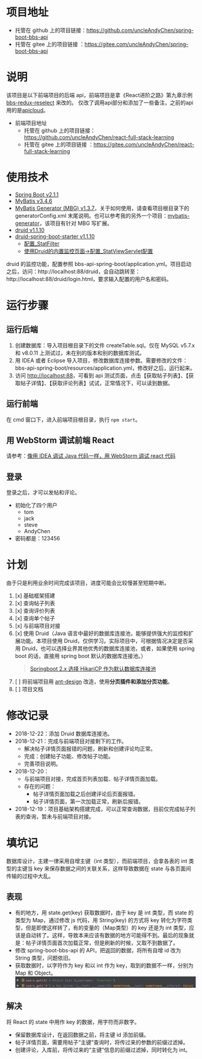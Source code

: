 # 项目地址
* 托管在 github 上的项目链接：https://github.com/uncleAndyChen/spring-boot-bbs-api
* 托管在 gitee 上的项目链接 ：https://gitee.com/uncleAndyChen/spring-boot-bbs-api

# 说明
该项目是以下前端项目的后端 api，前端项目是拿《React进阶之路》第九章示例 [bbs-redux-reselect](https://github.com/xuchaobei/react-book/tree/master/chapter-09/bbs-redux-reselect) 来改的。
仅改了调用api部分和添加了一些备注，之前的api用的是[apicloud](https://d.apicloud.com/mcm/api)。

- 前端项目地址
    - 托管在 github 上的项目链接：https://github.com/uncleAndyChen/react-full-stack-learning
    - 托管在 gitee 上的项目链接 ：https://gitee.com/uncleAndyChen/react-full-stack-learning

# 使用技术
- [Spring Boot v2.1.1](https://github.com/spring-projects/spring-boot)
- [MyBatis v3.4.6](https://github.com/mybatis/mybatis-3)
- [MyBatis Generator (MBG) v1.3.7](https://github.com/mybatis/generator)，关于如何使用，请查看项目根目录下的 generatorConfig.xml 末尾说明。也可以参考我的另外一个项目：[mybatis-generator](https://github.com/uncleAndyChen/mybatis-generator)，该项目有针对 MBG 写扩展。
- [druid v1.1.10](https://github.com/alibaba/druid)
- [druid-spring-boot-starter v1.1.10](https://github.com/alibaba/druid/tree/master/druid-spring-boot-starter)
    - [配置_StatFilter](https://github.com/alibaba/druid/wiki/配置_StatFilter)
    - [使用Druid的内置监控页面->配置_StatViewServlet配置](https://github.com/alibaba/druid/wiki/配置_StatViewServlet配置)

druid 的监控功能，配置参照 bbs-api-spring-boot/application.yml。项目启动之后，访问：http://localhost:88/druid，会自动跳转至：http://localhost:88/druid/login.html，要求输入配置的用户名和密码。

# 运行步骤
## 运行后端
1. 创建数据库：导入项目根目录下的文件 createTable.sql。仅在 MySQL v5.7.x 和 v8.0.11 上测试过，未在别的版本和别的数据库测试。
1. 用 IDEA 或者 Eclipse 导入项目，修改数据库连接参数。需要修改的文件：bbs-api-spring-boot/resources/application.yml，修改好之后，运行起来。
1. 访问 [http://localhost:88](http://localhost:88)，可看到 api 测试页面，点击【获取帖子列表】、【获取帖子详情】、【获取评论列表】试试，正常情况下，可以读到数据。

## 运行前端
在 cmd 窗口下，进入前端项目根目录，执行 `npm start`。

## 用 WebStorm 调试前端 React 
请参考：[像用 IDEA 调试 Java 代码一样，用 WebStorm 调试 react 代码](https://www.lovesofttech.com/react/JetBrainsIDESupport)

## 登录
登录之后，才可以发帖和评论。
- 初始化了四个用户
    - tom
    - jack
    - steve
    - AndyChen
- 密码都是：123456

# 计划
由于只是利用业余时间完成该项目，进度可能会比较慢甚至短期中断。
1. [x] 基础框架搭建
1. [x] 查询帖子列表
1. [x] 查询评价列表
1. [x] 查询单个帖子
1. [x] 与前端项目对接
1. [x] 使用 Druid（Java 语言中最好的数据库连接池，能够提供强大的监控和扩展功能。本项目使用 Druid，仅供学习。实际项目中，可根据情况决定是否采用 Druid，也可以选择业界其他优秀的数据库连接池，或者，如果使用 spring boot 的话，直接用 spring boot 默认的数据库连接池。）
    > [Springboot 2.x 选择 HikariCP 作为默认数据库连接池](https://blog.csdn.net/zxl315/article/details/80420688)
1. [ ] 将前端项目用 [ant-design](https://github.com/ant-design/ant-design) 改造，使用**分页插件和添加分页功能**。
1. [ ] 项目文档

# 修改记录
- 2018-12-22：添加 Druid 数据库连接池。
- 2018-12-21：完成与前端项目对接剩下的工作。
    - 解决帖子详情页面报错的问题，刷新和创建评论均正常。
    - 完成：创建帖子功能、修改帖子功能。
    - 完善项目说明。
- 2018-12-20：
    - 与前端项目对接，完成首页列表加载、帖子详情页面加载。
    - 存在的问题：
        - 帖子详情页面加载之后创建评论后页面报错。
        - 帖子详情页面，第一次加载正常，刷新后报错。
- 2018-12-19：项目基础架构搭建完成，可以正常查询数据，目前仅完成帖子列表的查询，暂未与前端项目对接。

# 填坑记
数据库设计，主建一律采用自增主键（int 类型），而前端项目，会拿各表的 int 类型的主键当 key 来保存数据之间的关联关系，这样导致数据在 state 与各页面间传输的过程中大乱。

## 表现
- 有的地方，用 state.get(key) 获取数据时，由于 key 是 int 类型，而 state 的类型为 Map，通过修改 js 代码，用 String(key) 的方式将 key 转化为字符类型，但是即使这样转了，有的变量的（Map类型）的 key 还是为 int 类型，应该是自动转了。这样，导致本来应该有数据的地方可能得不到。最后的现象就是：帖子详情页面首次加载正常，但是刷新的时候，又取不到数据了。
- 修改 spring-boot-bbs-api 的 API，把返回的数据，将所有自增 id 改为 String 类型，问题依旧。
- 获取数据时，以字符作为 key 和以 int 作为 key，取到的数据不一样，分别为 Map 和 Object。
![](./bbs-api-spring-boot/src/main/resources/static/img/reactGet.png)

## 解决
将 React 的 state 中用作 key 的数据，用字符而非数字。
- 保留数据库设计，在返回数据之前，将主键 id 添加前缀。
- 帖子详情页面，需要用帖子“主键”查询时，将传过来的参数的前缀过滤掉。
- 创建评论，入库前，将传过来的“主键”信息的前缀过滤掉，同时转化为 int。
